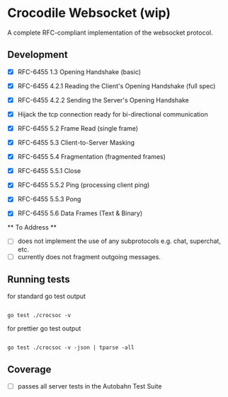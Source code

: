 # Crocodile Websocket (wip)

A complete RFC-compliant implementation of the websocket protocol.

## Development

- [x] RFC-6455 1.3 Opening Handshake (basic)
- [x] RFC-6455 4.2.1 Reading the Client's Opening Handshake (full spec)
- [x] RFC-6455 4.2.2 Sending the Server's Opening Handshake
- [x] Hijack the tcp connection ready for bi-directional communication
- [x] RFC-6455 5.2 Frame Read (single frame)
- [x] RFC-6455 5.3 Client-to-Server Masking
- [x] RFC-6455 5.4 Fragmentation (fragmented frames)
- [x] RFC-6455 5.5.1 Close
- [x] RFC-6455 5.5.2 Ping (processing client ping)
- [x] RFC-6455 5.5.3 Pong
- [x] RFC-6455 5.6 Data Frames (Text & Binary)


** To Address **

- [ ] does not implement the use of any subprotocols e.g. chat, superchat, etc.
- [ ] currently does not fragment outgoing messages.

## Running tests

for standard go test output

```

go test ./crocsoc -v

```

for prettier go test output

```

go test ./crocsoc -v -json | tparse -all

```

## Coverage
- [ ] passes all server tests in the Autobahn Test Suite
